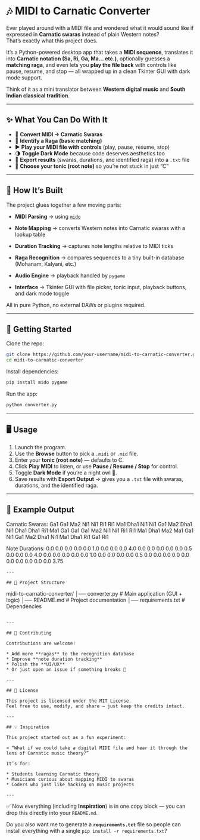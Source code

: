 # 🎶 MIDI to Carnatic Converter  

Ever played around with a MIDI file and wondered what it would sound like if expressed in **Carnatic swaras** instead of plain Western notes?  
That’s exactly what this project does.  

It’s a Python-powered desktop app that takes a **MIDI sequence**, translates it into **Carnatic notation (Sa, Ri, Ga, Ma… etc.)**, optionally guesses a **matching raga**, and even lets you **play the file back** with controls like pause, resume, and stop — all wrapped up in a clean Tkinter GUI with dark mode support.  

Think of it as a mini translator between **Western digital music** and **South Indian classical tradition**.  

---

## ✨ What You Can Do With It  
- 🔄 **Convert MIDI → Carnatic Swaras**  
- 🎼 **Identify a Raga (basic matching)**  
- ▶️ **Play your MIDI file with controls** (play, pause, resume, stop)  
- 🌗 **Toggle Dark Mode** because code deserves aesthetics too  
- 💾 **Export results** (swaras, durations, and identified raga) into a `.txt` file  
- 🎹 **Choose your tonic (root note)** so you’re not stuck in just “C”  

---

## 📂 How It’s Built  

The project glues together a few moving parts:  

- **MIDI Parsing** → using [`mido`](https://mido.readthedocs.io/)  

- **Note Mapping** → converts Western notes into Carnatic swaras with a lookup table 

- **Duration Tracking** → captures note lengths relative to MIDI ticks  

- **Raga Recognition** → compares sequences to a tiny built-in database (Mohanam, Kalyani, etc.) 

- **Audio Engine** → playback handled by `pygame`  

- **Interface** → Tkinter GUI with file picker, tonic input, playback buttons, and dark mode toggle  

All in pure Python, no external DAWs or plugins required.  

---

## 🚀 Getting Started  

Clone the repo:  
```bash
git clone https://github.com/your-username/midi-to-carnatic-converter.git
cd midi-to-carnatic-converter
````

Install dependencies:

```bash
pip install mido pygame
```

Run the app:

```bash
python converter.py
```

---

## 🖥️ Usage

1. Launch the program.
2. Use the **Browse** button to pick a `.midi` or `.mid` file.
3. Enter your **tonic (root note)** — defaults to C.
4. Click **Play MIDI** to listen, or use **Pause / Resume / Stop** for control.
5. Toggle **Dark Mode** if you’re a night owl 🌙.
6. Save results with **Export Output** → gives you a `.txt` file with swaras, durations, and the identified raga.

---

## 📝 Example Output

Carnatic Swaras:
Ga1 Ga1 Ma2 Ni1 Ni1 Ri1 Ri1 Ma1 Dha1 Ni1 Ni1 Ga1 Ma2 Dha1 Ni1 Dha1 Dha1 Ri1 Ma1 Ga1 Ga1 Ga1 Ma2 Ni1 Ni1 Ri1 Ri1 Ma1 Dha1 Ma2 Ma1 Ga1 Ni1 Ga1 Ma2 Dha1 Ni1 Ma1 Dha1 Ri1 Ga1 Ri1

Note Durations:
0.0 0.0 0.0 0.0 0.0 1.0 0.0 0.0 0.0 4.0 0.0 0.0 0.0 0.0 0.0 0.5 0.0 0.0 0.0 4.0 0.0 0.0 0.0 0.0 0.0 1.0 0.0 0.0 0.0 0.0 0.5 0.0 0.0 0.0 0.0 0.0 0.0 0.0 0.0 0.0 0.0 3.75

```
---

## 📂 Project Structure

```
midi-to-carnatic-converter/
│── converter.py       # Main application (GUI + logic)
│── README.md          # Project documentation
│── requirements.txt   # Dependencies
```

---

## 🤝 Contributing

Contributions are welcome!

* Add more **ragas** to the recognition database
* Improve **note duration tracking**
* Polish the **UI/UX**
* Or just open an issue if something breaks 🎵

---

## 📜 License

This project is licensed under the MIT License.
Feel free to use, modify, and share — just keep the credits intact.

---

## 💡 Inspiration

This project started out as a fun experiment:

> “What if we could take a digital MIDI file and hear it through the lens of Carnatic music theory?”

It’s for:

* Students learning Carnatic theory
* Musicians curious about mapping MIDI to swaras
* Coders who just like hacking on music projects

---

```

✅ Now everything (including **Inspiration**) is in one copy block — you can drop this directly into your `README.md`.  

Do you also want me to generate a **`requirements.txt`** file so people can install everything with a single `pip install -r requirements.txt`?
```

